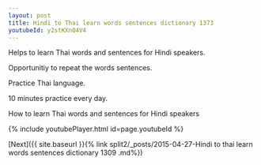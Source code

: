 ```yaml
---
layout: post
title: Hindi to Thai learn words sentences dictionary 1373 
youtubeId: y2stKXnO4V4
---
```

 
 
Helps to learn Thai words and sentences for Hindi speakers.

Opportunitiy to repeat the words sentences. 

Practice Thai language. 
 
10 minutes practice every day. 
 
How to learn Thai words and sentences for Hindi speakers 
 
{% include youtubePlayer.html id=page.youtubeId %}
 
 
[Next]({{ site.baseurl }}{% link  split2/_posts/2015-04-27-Hindi to thai learn words sentences dictionary 1309 .md%})
 
